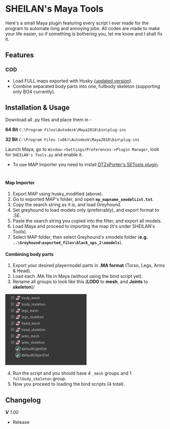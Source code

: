 # SHEILAN's Maya Tools
Here's a small Maya plugin featuring every script I ever made for the program to automate long and annoying jobs.
All codes are made to make your life easier, so if something is bothering you, let me know and I shall fix it.


## Features

### COD
* Load FULL maps exported with Husky ([updated version](https://github.com/sheilan102/husky_modified)).
* Combine separated body parts into one, fullbody skeleton (supporting only BO4 currently).



## Installation & Usage

Download all .py files and place them in -

**64 Bit** `C:\Program Files\Autodesk\Maya2018\bin\plug-ins`

**32 Bit** `C:\Program Files (x86)\Autodesk\Maya2018\bin\plug-ins`

Launch Maya, go to `Window->Settings/Preferences->Plugin Manager`, look for `SHEILAN's Tools.py` and enable it.

* To use MAP Importer you need to install [DTZxPorter's SETools plugin](https://github.com/dtzxporter/SETools).
#

#### Map Importer

1. Export MAP using husky_modified (above).
2. Go to exported MAP's folder, and open **`mp_mapname_xmodelList.txt`**.
3. Copy the search string as it is, and load Greyhound.
5. Set greyhound to load models only (preferrably), and export format to .SE.
6. Paste the search string you copied into the filter, and export all models.
7. Load Maya and proceed to importing the map (it's under SHEILAN's Tools).
8. Select MAP folder, then select Greyhound's xmodels folder (**e.g. `..\Greyhound\exported_files\black_ops_2\xmodels`**).


#### Combining body parts
1. Export your desired playermodel parts in **.MA format** (Torso, Legs, Arms & Head).
2. Load each .MA file in Maya (without using the bind script yet).
3. Rename all groups to look like this (**LOD0** to **mesh**, and **Joints** to **skeleton**)/

![playerbody setup](images/playermodelexample.png)

4. Run the script and you should have 4 `_mesh` groups and 1 `fullbody_skeleton` group.
5. Now you proceed to loading the bind scripts (4 total).

## Changelog

***V** 1.00*

* Release
